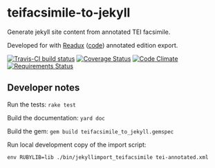 # teifacsimile-to-jekyll
Generate jekyll site content from annotated TEI facsimile.

Developed for with [Readux](http://readux.library.emory.edu) ([code](http://github.com/emory-libraries/readux))
annotated edition export.

[![Travis-CI build status](https://travis-ci.org/emory-libraries-ecds/teifacsimile-to-jekyll.svg "Travis-CI build")](https://travis-ci.org/emory-libraries-ecds/teifacsimile-to-jekyll)
[![Coverage Status](https://coveralls.io/repos/github/emory-libraries-ecds/teifacsimile-to-jekyll/badge.svg?branch=develop)](https://coveralls.io/github/emory-libraries-ecds/teifacsimile-to-jekyll?branch=develop)
[![Code Climate](https://codeclimate.com/github/emory-libraries-ecds/teifacsimile-to-jekyll/badges/gpa.svg)](https://codeclimate.com/github/emory-libraries-ecds/teifacsimile-to-jekyll)
[![Requirements Status](https://requires.io/github/emory-libraries-ecds/teifacsimile-to-jekyll/requirements.svg?branch=develop)](https://requires.io/github/emory-libraries-ecds/teifacsimile-to-jekyll/requirements/?branch=develop)

## Developer notes

Run the tests:
`rake test`

Build the documentation:
`yard doc`

Build the gem:
`gem build teifacsimile_to_jekyll.gemspec`

Run local development copy of the import script:

`env RUBYLIB=lib ./bin/jekyllimport_teifacsimile tei-annotated.xml`
